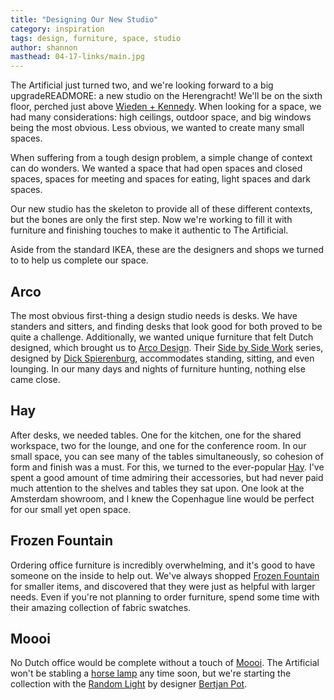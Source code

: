 ```yaml
---
title: "Designing Our New Studio"
category: inspiration
tags: design, furniture, space, studio
author: shannon
masthead: 04-17-links/main.jpg
---
```


The Artificial just turned two, and we're looking forward to a big upgradeREADMORE: a new studio on the Herengracht! We'll be on the sixth floor, perched just above [Wieden + Kennedy](http://www.wk.com). When looking for a space, we had many considerations: high ceilings, outdoor space, and big windows being the most obvious. Less obvious, we wanted to create many small spaces.

When suffering from a tough design problem, a simple change of context can do wonders. We wanted a space that had open spaces and closed spaces, spaces for meeting and spaces for eating, light spaces and dark spaces.

Our new studio has the skeleton to provide all of these different contexts, but the bones are only the first step. Now we're working to fill it with furniture and finishing touches to make it authentic to The Artificial.

Aside from the standard IKEA, these are the designers and shops we turned to to help us complete our space.

## Arco
The most obvious first-thing a design studio needs is desks. We have standers and sitters, and finding desks that look good for both proved to be quite a challenge. Additionally, we wanted unique furniture that felt Dutch designed, which brought us to [Arco Design](http://www.arco.nl). Their [Side	by Side Work](http://www.arco.nl/side-by-side-highback-clone-nl.html) series, designed by [Dick Spierenburg](http://www.spierenburgstudio.com), accommodates standing, sitting, and even lounging. In our many days and nights of furniture hunting, nothing else came close.

## Hay
After desks, we needed tables. One for the kitchen, one for the shared workspace, two for the lounge, and one for the conference room. In our small space, you can see many of the tables simultaneously, so cohesion of form and finish was a must. For this, we turned to the ever-popular [Hay](http://www.hay.dk/). I've spent a good amount of time admiring their accessories, but had never paid much attention to the shelves and tables they sat upon. One look at the Amsterdam showroom, and I knew the Copenhague line would be perfect for our small yet open space.

## Frozen Fountain
Ordering office furniture is incredibly overwhelming, and it's good to have someone on the inside to help out. We've always shopped [Frozen Fountain](http://www.frozenfountain.nl) for smaller items, and discovered that they were just as helpful with  larger needs. Even if you're not planning to order furniture, spend some time with their amazing collection of fabric swatches.

## Moooi
No Dutch office would be complete without a touch of [Moooi](http://www.moooi.com). The Artificial won't be stabling a [horse lamp](http://www.moooi.com/products/horse-lamp) any time soon, but we're starting the collection with the [Random Light](http://www.moooi.com/products/random-light) by designer [Bertjan Pot](http://www.bertjanpot.nl).

